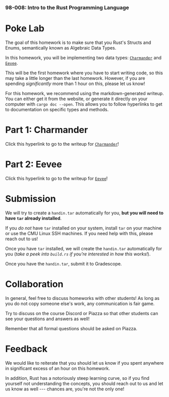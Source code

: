 ### 98-008: Intro to the Rust Programming Language



# Poke Lab

The goal of this homework is to make sure that you Rust's Structs and Enums,
semantically known as Algebraic Data Types.

In this homework, you will be implementing two data types:
[`Charmander`](pokemon::charmander) and [`Eevee`](pokemon::eevee).

This will be the first homework where you have to start writing code,
so this may take a little longer than the last homework.
However, if you are spending _significantly_ more than 1 hour on this, please let us know!

For this homework, we recommend using the markdown-generated writeup. You can either get it from
the website, or generate it directly on your computer with `cargo doc --open`.
This allows you to follow hyperlinks to get to documentation on specific types and methods.



# Part 1: Charmander

Click this hyperlink to go to the writeup for [`Charmander`](pokemon::charmander)!



# Part 2: Eevee

Click this hyperlink to go to the writeup for [`Eevee`](pokemon::eevee)!



# Submission

We will try to create a `handin.tar` automatically for you,
**but you will need to have `tar` already installed**.

If you _do not_ have `tar` installed on your system,
install `tar` on your machine or use the CMU Linux SSH machines.
If you need help with this, please reach out to us!

Once you have `tar` installed, we will create the `handin.tar` automatically for you
(_take a peek into `build.rs` if you're interested in how this works!_).

Once you have the `handin.tar`, submit it to Gradescope.



# Collaboration

In general, feel free to discuss homeworks with other students!
As long as you do not copy someone else's work, any communication is fair game.

Try to discuss on the course Discord or Piazza so that
other students can see your questions and answers as well!

Remember that all formal questions should be asked on Piazza.



# Feedback

We would like to reiterate that you should let us know if you spent
anywhere in significant excess of an hour on this homework.

In addition, Rust has a notoriously steep learning curve,
so if you find yourself not understanding the concepts,
you should reach out to us and let us know as well ---
chances are, you're not the only one!